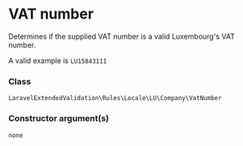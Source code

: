 # VAT number
Determines if the supplied VAT number is a valid Luxembourg's VAT number.

A valid example is `LU15843111`

### Class
`LaravelExtendedValidation\Rules\Locale\LU\Company\VatNumber`

###  Constructor argument(s)

```php
none
```